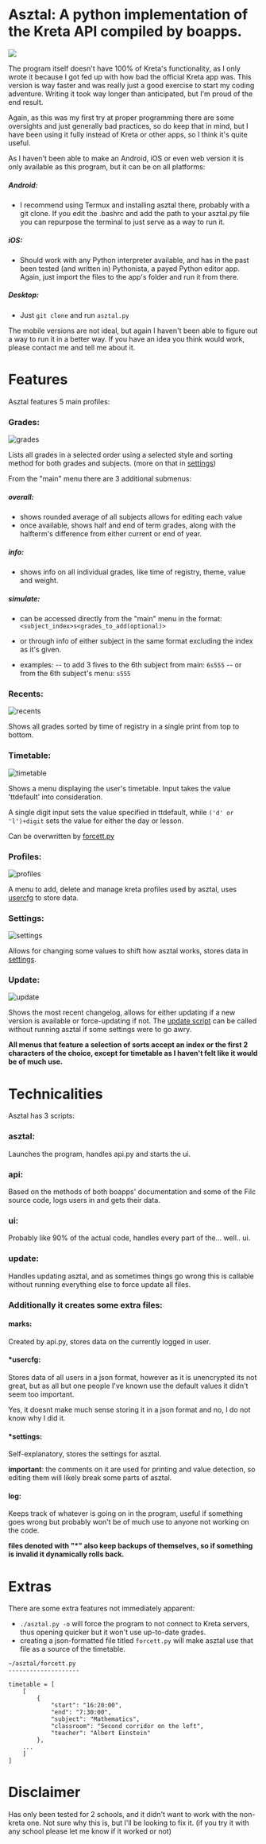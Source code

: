 # Asztal: A python implementation of the Kreta API compiled by boapps.
<img src=https://github.com/bczsalba/asztal-images/blob/master/title.png a=title>

The program itself doesn't have 100% of Kreta's functionality, as I only wrote it because I got fed up with how bad the official Kreta app was. This version is way faster and was really just a good exercise to start my coding adventure. Writing it took way longer than anticipated, but I'm proud of the end result. 


Again, as this was my first try at proper programming there are some oversights and just generally bad practices, so do keep that in mind, but I have been using it fully instead of Kreta or other apps, so I think it's quite useful.


As I haven't been able to make an Android, iOS or even web version it is only available as this program, but it can be on all platforms:
	
##### Android:
 - I recommend using Termux and installing asztal there, probably with a git clone. If you edit the .bashrc and add the path to your asztal.py file you can repurpose the terminal to just serve as a way to run it.

##### iOS:
 - Should work with any Python interpreter available, and has in the past been tested (and written in) Pythonista, a payed Python editor app. Again, just import the files to the app's folder and run it from there.
	
##### Desktop:
 - Just `git clone` and run `asztal.py`
	
The mobile versions are not ideal, but again I haven't been able to figure out a way to run it in a better way. If you have an idea you think would work, please contact me and tell me about it.


# Features
Asztal features 5 main profiles:
	
### Grades:
<img src=https://github.com/bczsalba/asztal-images/blob/master/grades.png alt=grades>

Lists all grades in a selected order using a selected style and sorting method for both grades and subjects. (more on that in [settings](#settings))
 
From the "main" menu there are 3 additional submenus:
 
 ##### overall:
- shows rounded average of all subjects
  allows for editing each value
- once available, shows half and end of term grades, along with the halfterm's difference from either current or end of year.
 
##### info: 
- shows info on all individual grades, like time of registry, theme, value and weight.
	
##### simulate:
 - can be accessed directly from the "main" menu in the format:
         ```<subject_index>s<grades_to_add(optional)> ```
- or through info of either subject in the same format excluding the index as it's given.
    
- examples:
-- to add 3 fives to the 6th subject from main: `6s555`
-- or from the 6th subject's menu: `s555`
	
### Recents:
<img src=https://github.com/bczsalba/asztal-images/blob/master/recents.png alt=recents>

Shows all grades sorted by time of registry in a single print from top to bottom.
	
### Timetable:
<img src=https://github.com/bczsalba/asztal-images/blob/master/timetable.png alt=timetable>

Shows a menu displaying the user's timetable. Input takes the value 'ttdefault' into consideration. 

A single digit input sets the value specified in ttdefault, while `('d' or 'l')+digit` sets the value for either the day or lesson.

Can be overwritten by [forcett.py](#extras)
	
	
### Profiles:
<img src=https://github.com/bczsalba/asztal-images/blob/master/profiles.png alt=profiles>

A menu to add, delete and manage kreta profiles used by asztal, uses [usercfg](#usercfg) to store data.
	
	
### Settings:
<img src=https://github.com/bczsalba/asztal-images/blob/master/settings.png alt=settings>

Allows for changing some values to shift how asztal works, stores data in [settings](#settings).
	
	
### Update:
<img src=https://github.com/bczsalba/asztal-images/blob/master/update.png alt=update>

Shows the most recent changelog, allows for either updating if a new version is available or force-updating if not.
The [update script](update) can be called without running asztal if some settings were to go awry.

**All menus that feature a selection of sorts accept an index or the first 2 characters of the choice, except for timetable as I haven't felt like it would be of much use.**  

# Technicalities
Asztal has 3 scripts:
	
### asztal:
Launches the program, handles api.py and starts the ui.
	
### api:
Based on the methods of both boapps' documentation and some of the Filc source code, logs users in and gets their data.
	
### ui:
Probably like 90% of the actual code, handles every part of the... well.. ui.
	
### update:
Handles updating asztal, and as sometimes things go wrong this is callable without running everything else to force update all files.
	

### Additionally it creates some extra files:

#### marks:
Created by api.py, stores data on the currently logged in user.

	
#### \*usercfg:
Stores data of all users in a json format, however as it is unencrypted its not great, but as all but one people I've known use the default values it didn't seem too important.

Yes, it doesnt make much sense storing it in a json format and no, I do not know why I did it.
	
	
#### \*settings:
Self-explanatory, stores the settings for asztal.

**important**: the comments on it are used for printing and value detection, so editing them will likely break some parts of asztal.
	
	
#### log:
Keeps track of whatever is going on in the program, useful if something goes wrong but probably won't be of much use to anyone not working on the code.

	
**files denoted with "\*" also keep backups of themselves, so if something is invalid it dynamically rolls back.**

# Extras

There are some extra features not immediately apparent:
- `./asztal.py -o` will force the program to not connect to Kreta servers, thus opening quicker but it won't use up-to-date grades.
- creating a json-formatted file titled `forcett.py` will make asztal use that file as a source of the timetable.
```
~/asztal/forcett.py
--------------------

timetable = [
	[
        {
            "start": "16:20:00",
            "end": "7:30:00",
            "subject": "Mathematics",
            "classroom": "Second corridor on the left",
            "teacher": "Albert Einstein"
        },
	...
    ]
]
```


# Disclaimer
Has only been tested for 2 schools, and it didn't want to work with the non-kreta one. Not sure why this is, but I'll be looking to fix it. 
(if you try it with any school please let me know if it worked or not)
